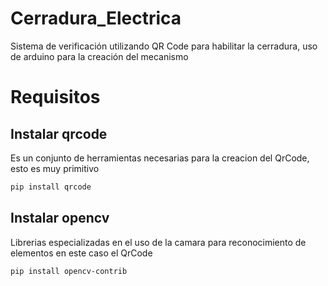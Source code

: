 # Cerradura_Electrica
Sistema de verificación utilizando QR Code para habilitar la cerradura, uso de arduino para la creación del mecanismo 
# Requisitos
## Instalar qrcode
Es un conjunto de herramientas necesarias para la creacion del QrCode, esto es muy primitivo
```bash
pip install qrcode
```
## Instalar opencv
Librerias especializadas en el uso de la camara para reconocimiento de elementos en este caso el QrCode
```bash
pip install opencv-contrib
```
